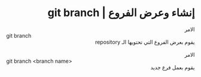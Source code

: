 # <div dir="rtl">إنشاء وعرض الفروع | git branch</div>

<div dir="rtl">
الامر
<div dir="ltr">
git branch
</div>
يقوم بعرض الفروع التي تحتويها الـ repository
<br>
<br>
الامر
<div dir="ltr">
git branch &ltbranch name&gt
</div>
يقوم بعمل فرع جديد
</div>